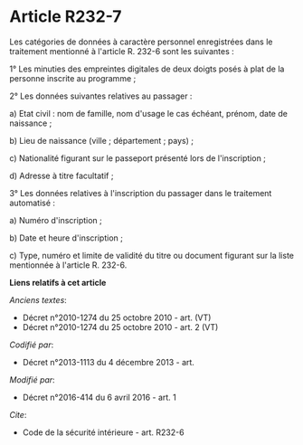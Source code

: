 # Article R232-7

Les catégories de données à caractère personnel enregistrées dans le traitement mentionné à l'article R. 232-6 sont les
suivantes : 

1° Les minuties des empreintes digitales de deux doigts posés à plat de la personne inscrite au programme ; 

2° Les données suivantes relatives au passager : 

a) Etat civil : nom de famille, nom d'usage le cas échéant, prénom, date de naissance ; 

b) Lieu de naissance (ville ; département ; pays) ; 

c) Nationalité figurant sur le passeport présenté lors de l'inscription ; 

d) Adresse à titre facultatif ; 

3° Les données relatives à l'inscription du passager dans le traitement automatisé : 

a) Numéro d'inscription ; 

b) Date et heure d'inscription ; 

c) Type, numéro et limite de validité du titre ou document figurant sur la liste mentionnée à l'article R. 232-6.

**Liens relatifs à cet article**

_Anciens textes_:

  - Décret n°2010-1274 du 25 octobre 2010 - art. (VT)
  - Décret n°2010-1274 du 25 octobre 2010 - art. 2 (VT)

_Codifié par_:

  - Décret n°2013-1113 du 4 décembre 2013 - art.

_Modifié par_:

  - Décret n°2016-414 du 6 avril 2016 - art. 1

_Cite_:

  - Code de la sécurité intérieure - art. R232-6
